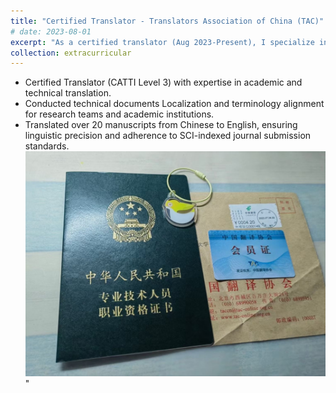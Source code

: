 ```yaml
---
title: "Certified Translator - Translators Association of China (TAC)"
# date: 2023-08-01
excerpt: "As a certified translator (Aug 2023-Present), I specialize in technical document localization and academic translation. My work includes terminology standardization for research institutions and translating 20+ scientific manuscripts to meet SCI-indexed journal requirements, ensuring linguistic precision and cultural appropriateness.<br/><img src='/images/extracurricular/2023-08-01-tac-1.jpg'>"
collection: extracurricular
---
```


- Certified Translator (CATTI Level 3) with expertise in academic and technical translation.
- Conducted technical documents Localization and terminology alignment for research teams and academic institutions.
- Translated over 20 manuscripts from Chinese to English, ensuring linguistic precision and adherence to SCI-indexed journal submission standards.
<br/><img src='/images/extracurricular/2023-08-01-tac-1.jpg'>"